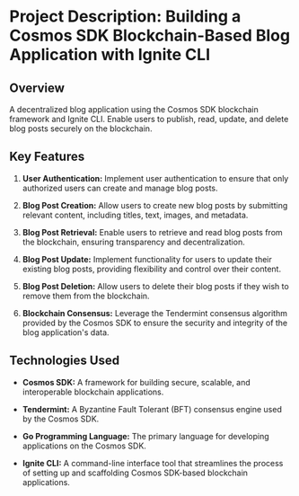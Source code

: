# Project Description: Building a Cosmos SDK Blockchain-Based Blog Application with Ignite CLI

## Overview

 A decentralized blog application using the Cosmos SDK blockchain framework and Ignite CLI. Enable users to publish, read, update, and delete blog posts securely on the blockchain.

## Key Features

1. **User Authentication:** Implement user authentication to ensure that only authorized users can create and manage blog posts.
   
2. **Blog Post Creation:** Allow users to create new blog posts by submitting relevant content, including titles, text, images, and metadata.

3. **Blog Post Retrieval:** Enable users to retrieve and read blog posts from the blockchain, ensuring transparency and decentralization.

4. **Blog Post Update:** Implement functionality for users to update their existing blog posts, providing flexibility and control over their content.

5. **Blog Post Deletion:** Allow users to delete their blog posts if they wish to remove them from the blockchain.

6. **Blockchain Consensus:** Leverage the Tendermint consensus algorithm provided by the Cosmos SDK to ensure the security and integrity of the blog application's data.

## Technologies Used

- **Cosmos SDK:** A framework for building secure, scalable, and interoperable blockchain applications.
  
- **Tendermint:** A Byzantine Fault Tolerant (BFT) consensus engine used by the Cosmos SDK.

- **Go Programming Language:** The primary language for developing applications on the Cosmos SDK.

- **Ignite CLI:** A command-line interface tool that streamlines the process of setting up and scaffolding Cosmos SDK-based blockchain applications.



